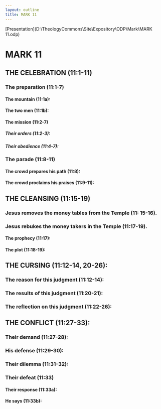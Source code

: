 ```yaml
---
layout: outline
title: MARK 11
---
```

[Presentation](D:\TheologyCommons\Site\Expository\ODP\Mark\MARK 11.odp)
# MARK 11
## THE CELEBRATION (11:1-11) 
###  The preparation (11:1-7) 
####  The mountain (11:1a): 
####  The two men (11:1b): 
####  The mission (11:2-7) 
#####  Their orders (11:2-3): 
#####  Their obedience (11:4-7): 
###  The parade (11:8-11) 
####  The crowd prepares his path (11:8): 
####  The crowd proclaims his praises (11:9-11): 
## THE CLEANSING (11:15-19) 
###  Jesus removes the money tables from the Temple (11: 15-16). 
###  Jesus rebukes the money takers in the Temple (11:17-19). 
####  The prophecy (11:17): 
####  The plot (11:18-19): 
## THE CURSING (11:12-14, 20-26): 
###  The reason for this judgment (11:12-14): 
###  The results of this judgment (11:20-21): 
###  The reflection on this judgment (11:22-26): 
## THE CONFLICT (11:27-33): 
###  Their demand (11:27-28): 
###  His defense (11:29-30): 
###  Their dilemma (11:31-32): 
###  Their defeat (11:33) 
####  Their response (11:33a): 
####  He says (11:33b): 
